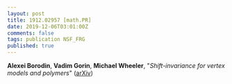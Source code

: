 ```yaml
---
layout: post
title: 1912.02957 [math.PR]
date: 2019-12-06T03:01:00Z
comments: false
tags: publication NSF_FRG
published: true
---
```


<b>Alexei Borodin</b>, <b>Vadim Gorin</b>, <b>Michael Wheeler</b>, "<i>Shift-invariance for vertex models and polymers</i>" ([arXiv](http://arxiv.org/abs/1912.02957v1))
